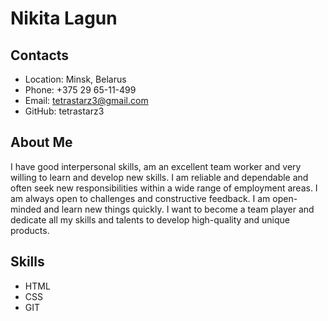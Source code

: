# Nikita Lagun
 ## Contacts
 * Location: Minsk, Belarus
 * Phone: +375 29 65-11-499
 * Email: tetrastarz3@gmail.com
 * GitHub: tetrastarz3
 ## About Me
 I have good interpersonal skills, am an excellent team worker and very willing to learn and develop new skills. I am reliable and dependable and often seek new responsibilities within   a wide range of employment areas. I am always open to challenges and constructive feedback. I am open-minded and learn new things quickly. I want to become a team player and dedicate   all my skills and talents to develop high-quality and unique products.
 ## Skills
 * HTML
 * CSS
 * GIT
